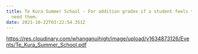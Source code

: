 ```yaml
---
title: Te Kura Summer School - For addition grades if a student feels they may
  need them.
date: 2021-10-22T03:22:54.351Z
---
```

<https://res.cloudinary.com/whanganuihigh/image/upload/v1634873126/Events/Te_Kura_Summer_School.pdf>